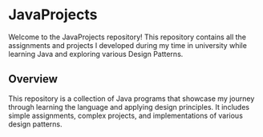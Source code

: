# JavaProjects

Welcome to the JavaProjects repository! This repository contains all the assignments and projects I developed during my time in university while learning Java and exploring various Design Patterns.

## Overview

This repository is a collection of Java programs that showcase my journey through learning the language and applying design principles. It includes simple assignments, complex projects, and implementations of various design patterns.
